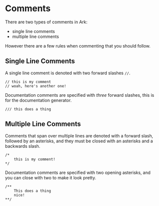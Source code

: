 # Comments
There are two types of comments in Ark:

* single line comments
* multiple line comments

However there are a few rules when commenting that you should follow.

## Single Line Comments
A single line comment is denoted with two forward slashes `//`.

```
// this is my comment
// woah, here's another one!
```

Documentation comments are specified with _three_ forward slashes, this is
for the documentation generator.

```
/// this does a thing
```

## Multiple Line Comments
Comments that span over multiple lines are denoted with a forward slash,
followed by an asterisks, and they must be closed with an asterisks and
a backwards slash.

```
/*
    this is my comment!
*/
```

Documentation comments are specified with two opening asterisks, and you can 
close with two to make it look pretty.

```
/**
    This does a thing
    nice!
**/
```